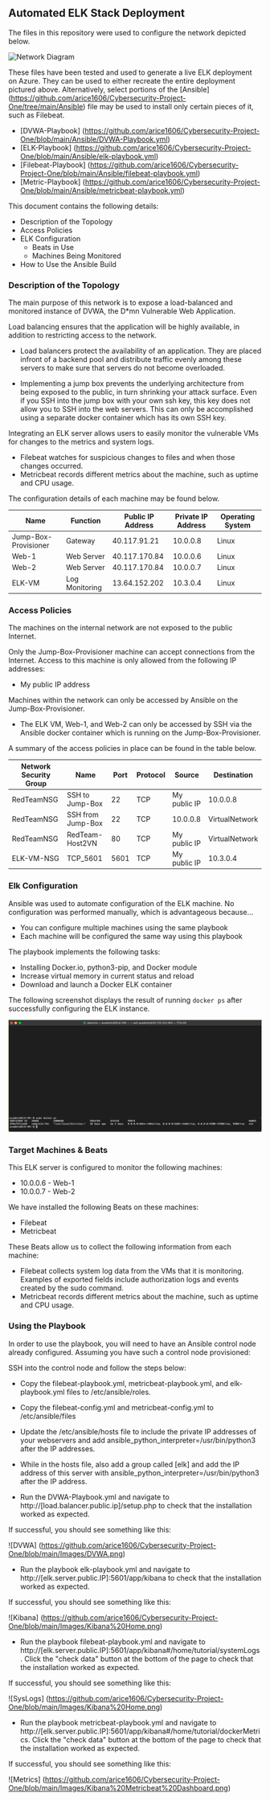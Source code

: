 ## Automated ELK Stack Deployment

The files in this repository were used to configure the network depicted below.

![Network Diagram](https://github.com/arice1606/Cybersecurity-Project-One/blob/main/Diagrams/Elk%20Azure%20Network%20Diagram.drawio)

These files have been tested and used to generate a live ELK deployment on Azure. They can be used to either recreate the entire deployment pictured above. Alternatively, select portions of the [Ansible] (https://github.com/arice1606/Cybersecurity-Project-One/tree/main/Ansible) file may be used to install only certain pieces of it, such as Filebeat.

  - [DVWA-Playbook] (https://github.com/arice1606/Cybersecurity-Project-One/blob/main/Ansible/DVWA-Playbook.yml)
  - [ELK-Playbook] (https://github.com/arice1606/Cybersecurity-Project-One/blob/main/Ansible/elk-playbook.yml)
  - [Filebeat-Playbook] (https://github.com/arice1606/Cybersecurity-Project-One/blob/main/Ansible/filebeat-playbook.yml)
  - [Metric-Playbook] (https://github.com/arice1606/Cybersecurity-Project-One/blob/main/Ansible/metricbeat-playbook.yml)

This document contains the following details:
- Description of the Topology
- Access Policies
- ELK Configuration
  - Beats in Use
  - Machines Being Monitored
- How to Use the Ansible Build

### Description of the Topology

The main purpose of this network is to expose a load-balanced and monitored instance of DVWA, the D*mn Vulnerable Web Application.

Load balancing ensures that the application will be highly available, in addition to restricting access to the network.
- Load balancers protect the availability of an application. They are placed infront of a backend pool and distribute traffic evenly among these servers to make sure that servers do not become overloaded. 

- Implementing a jump box prevents the underlying architecture from being exposed to the public, in turn shrinking your attack surface. Even if you SSH into the jump box with your own ssh key, this key does not allow you to SSH into the web servers. This can only be accomplished using a separate docker container which has its own SSH key.

Integrating an ELK server allows users to easily monitor the vulnerable VMs for changes to the metrics and system logs.
- Filebeat watches for suspicious changes to files and when those changes occurred.
- Metricbeat records different metrics about the machine, such as uptime and CPU usage.

The configuration details of each machine may be found below.

| Name                 | Function       | Public IP Address | Private IP Address | Operating System |
|----------------------|----------------|-------------------|--------------------|------------------|
| Jump-Box-Provisioner | Gateway        | 40.117.91.21      | 10.0.0.8           | Linux            |
| Web-1                | Web Server     | 40.117.170.84     | 10.0.0.6           | Linux            |
| Web-2                | Web Server     | 40.117.170.84     | 10.0.0.7           | Linux            |
| ELK-VM               | Log Monitoring | 13.64.152.202     | 10.3.0.4           | Linux            |

### Access Policies

The machines on the internal network are not exposed to the public Internet. 

Only the Jump-Box-Provisioner machine can accept connections from the Internet. Access to this machine is only allowed from the following IP addresses:
- My public IP address

Machines within the network can only be accessed by Ansible on the Jump-Box-Provisioner.
- The ELK VM, Web-1, and Web-2 can only be accessed by SSH via the Ansible docker container which is running on the Jump-Box-Provisioner.

A summary of the access policies in place can be found in the table below.

| Network Security Group | Name              | Port | Protocol | Source       | Destination    |
|------------------------|-------------------|------|----------|--------------|----------------|
| RedTeamNSG             | SSH to Jump-Box   | 22   | TCP      | My public IP | 10.0.0.8       |
| RedTeamNSG             | SSH from Jump-Box | 22   | TCP      | 10.0.0.8     | VirtualNetwork |
| RedTeamNSG             | RedTeam-Host2VN   | 80   | TCP      | My public IP | VirtualNetwork |
| ELK-VM-NSG             | TCP_5601          | 5601 | TCP      | My public IP | 10.3.0.4       |

### Elk Configuration

Ansible was used to automate configuration of the ELK machine. No configuration was performed manually, which is advantageous because...
- You can configure multiple machines using the same playbook
- Each machine will be configured the same way using this playbook

The playbook implements the following tasks:
- Installing Docker.io, python3-pip, and Docker module
- Increase virtual memory in current status and reload
- Download and launch a Docker ELK container

The following screenshot displays the result of running `docker ps` after successfully configuring the ELK instance.

![Docker ps](https://github.com/arice1606/Cybersecurity-Project-One/blob/main/Images/Elk%20docker%20ps.png)

### Target Machines & Beats
This ELK server is configured to monitor the following machines:
- 10.0.0.6 - Web-1
- 10.0.0.7 - Web-2

We have installed the following Beats on these machines:
- Filebeat
- Metricbeat

These Beats allow us to collect the following information from each machine:
- Filebeat collects system log data from the VMs that it is monitoring. Examples of exported fields include authorization logs and events created by the sudo command. 
- Metricbeat records different metrics about the machine, such as uptime and CPU usage.

### Using the Playbook
In order to use the playbook, you will need to have an Ansible control node already configured. Assuming you have such a control node provisioned: 

SSH into the control node and follow the steps below:
- Copy the filebeat-playbook.yml, metricbeat-playbook.yml, and elk-playbook.yml files to /etc/ansible/roles.
- Copy the filebeat-config.yml and metricbeat-config.yml to /etc/ansible/files
- Update the /etc/ansible/hosts file to include the private IP addresses of your webservers and add ansible_python_interpreter=/usr/bin/python3 after the IP addresses.
- While in the hosts file, also add a group called [elk] and add the IP address of this server with ansible_python_interpreter=/usr/bin/python3 after the IP address. 


- Run the DVWA-Playbook.yml and navigate to http://[load.balancer.public.ip]/setup.php to check that the installation worked as expected.

If successful, you should see something like this:

![DVWA] (https://github.com/arice1606/Cybersecurity-Project-One/blob/main/Images/DVWA.png)

- Run the playbook elk-playbook.yml and navigate to http://[elk.server.public.IP]:5601/app/kibana to check that the installation worked as expected.

If successful, you should see something like this:

![Kibana] (https://github.com/arice1606/Cybersecurity-Project-One/blob/main/Images/Kibana%20Home.png)

- Run the playbook filebeat-playbook.yml and navigate to http://[elk.server.public.IP]:5601/app/kibana#/home/tutorial/systemLogs. Click the "check data" button at the bottom of the page to check that the installation worked as expected.

If successful, you should see something like this:

![SysLogs] (https://github.com/arice1606/Cybersecurity-Project-One/blob/main/Images/Kibana%20Home.png)

- Run the playbook metricbeat-playbook.yml and navigate to http://[elk.server.public.IP]:5601/app/kibana#/home/tutorial/dockerMetrics. Click the "check data" button at the bottom of the page to check that the installation worked as expected.

If successful, you should see something like this:

![Metrics] (https://github.com/arice1606/Cybersecurity-Project-One/blob/main/Images/Kibana%20Metricbeat%20Dashboard.png)
